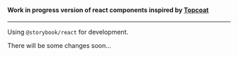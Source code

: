 #### Work in progress version of react components inspired by [Topcoat](https://github.com/topcoat/topcoat)

---

Using `@storybook/react` for development.

There will be some changes soon...
